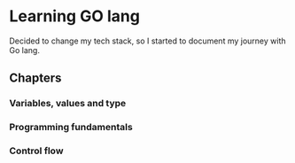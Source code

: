 # Learning GO lang

Decided to change my tech stack, so I started to document my journey with Go lang.

## Chapters
### Variables, values and type
### Programming fundamentals
### Control flow 